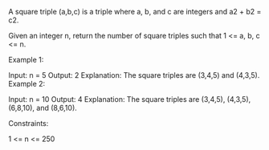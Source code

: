 A square triple (a,b,c) is a triple where a, b, and c are integers and a2 + b2 = c2.

Given an integer n, return the number of square triples such that 1 <= a, b, c <= n.

 

Example 1:

Input: n = 5
Output: 2
Explanation: The square triples are (3,4,5) and (4,3,5).
Example 2:

Input: n = 10
Output: 4
Explanation: The square triples are (3,4,5), (4,3,5), (6,8,10), and (8,6,10).
 

Constraints:

1 <= n <= 250